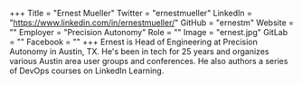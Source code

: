 +++
Title = "Ernest Mueller"
Twitter = "ernestmueller"
LinkedIn = "https://www.linkedin.com/in/ernestmueller/"
GitHub = "ernestm"
Website = ""
Employer = "Precision Autonomy"
Role = ""
Image = "ernest.jpg"
GitLab = ""
Facebook = ""
+++
Ernest is Head of Engineering at Precision Autonomy in Austin, TX. He&#39;s been in tech for 25 years and organizes various Austin area user groups and conferences. He also authors a series of DevOps courses on LinkedIn Learning.